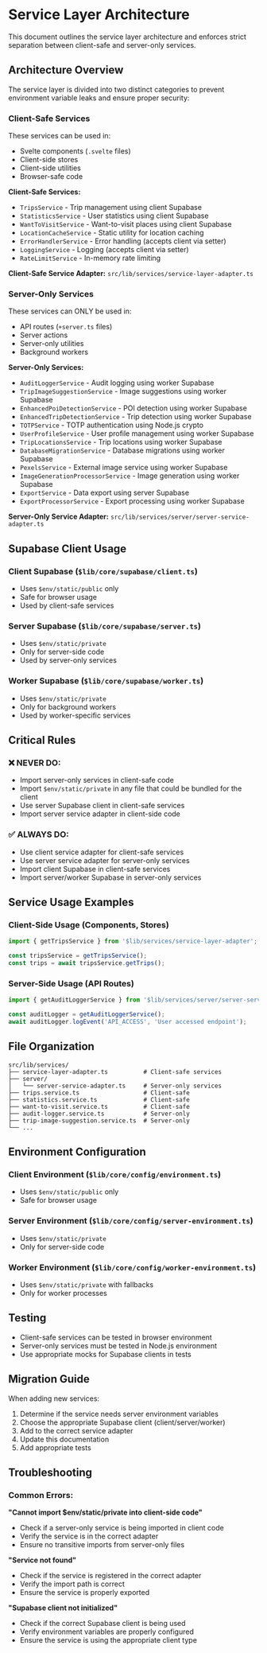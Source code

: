 # Service Layer Architecture

This document outlines the service layer architecture and enforces strict separation between client-safe and server-only services.

## Architecture Overview

The service layer is divided into two distinct categories to prevent environment variable leaks and ensure proper security:

### Client-Safe Services
These services can be used in:
- Svelte components (`.svelte` files)
- Client-side stores
- Client-side utilities
- Browser-safe code

**Client-Safe Services:**
- `TripsService` - Trip management using client Supabase
- `StatisticsService` - User statistics using client Supabase
- `WantToVisitService` - Want-to-visit places using client Supabase
- `LocationCacheService` - Static utility for location caching
- `ErrorHandlerService` - Error handling (accepts client via setter)
- `LoggingService` - Logging (accepts client via setter)
- `RateLimitService` - In-memory rate limiting

**Client-Safe Service Adapter:** `src/lib/services/service-layer-adapter.ts`

### Server-Only Services
These services can ONLY be used in:
- API routes (`+server.ts` files)
- Server actions
- Server-only utilities
- Background workers

**Server-Only Services:**
- `AuditLoggerService` - Audit logging using worker Supabase
- `TripImageSuggestionService` - Image suggestions using worker Supabase
- `EnhancedPoiDetectionService` - POI detection using worker Supabase
- `EnhancedTripDetectionService` - Trip detection using worker Supabase
- `TOTPService` - TOTP authentication using Node.js crypto
- `UserProfileService` - User profile management using worker Supabase
- `TripLocationsService` - Trip locations using worker Supabase
- `DatabaseMigrationService` - Database migrations using worker Supabase
- `PexelsService` - External image service using worker Supabase
- `ImageGenerationProcessorService` - Image generation using worker Supabase
- `ExportService` - Data export using server Supabase
- `ExportProcessorService` - Export processing using worker Supabase

**Server-Only Service Adapter:** `src/lib/services/server/server-service-adapter.ts`

## Supabase Client Usage

### Client Supabase (`$lib/core/supabase/client.ts`)
- Uses `$env/static/public` only
- Safe for browser usage
- Used by client-safe services

### Server Supabase (`$lib/core/supabase/server.ts`)
- Uses `$env/static/private`
- Only for server-side code
- Used by server-only services

### Worker Supabase (`$lib/core/supabase/worker.ts`)
- Uses `$env/static/private`
- Only for background workers
- Used by worker-specific services

## Critical Rules

### ❌ NEVER DO:
- Import server-only services in client-safe code
- Import `$env/static/private` in any file that could be bundled for the client
- Use server Supabase client in client-safe services
- Import server service adapter in client-side code

### ✅ ALWAYS DO:
- Use client service adapter for client-safe services
- Use server service adapter for server-only services
- Import client Supabase in client-safe services
- Import server/worker Supabase in server-only services

## Service Usage Examples

### Client-Side Usage (Components, Stores)
```typescript
import { getTripsService } from '$lib/services/service-layer-adapter';

const tripsService = getTripsService();
const trips = await tripsService.getTrips();
```

### Server-Side Usage (API Routes)
```typescript
import { getAuditLoggerService } from '$lib/services/server/server-service-adapter';

const auditLogger = getAuditLoggerService();
await auditLogger.logEvent('API_ACCESS', 'User accessed endpoint');
```

## File Organization

```
src/lib/services/
├── service-layer-adapter.ts          # Client-safe services
├── server/
│   └── server-service-adapter.ts     # Server-only services
├── trips.service.ts                  # Client-safe
├── statistics.service.ts             # Client-safe
├── want-to-visit.service.ts          # Client-safe
├── audit-logger.service.ts           # Server-only
├── trip-image-suggestion.service.ts  # Server-only
└── ...
```

## Environment Configuration

### Client Environment (`$lib/core/config/environment.ts`)
- Uses `$env/static/public` only
- Safe for browser usage

### Server Environment (`$lib/core/config/server-environment.ts`)
- Uses `$env/static/private`
- Only for server-side code

### Worker Environment (`$lib/core/config/worker-environment.ts`)
- Uses `$env/static/private` with fallbacks
- Only for worker processes

## Testing

- Client-safe services can be tested in browser environment
- Server-only services must be tested in Node.js environment
- Use appropriate mocks for Supabase clients in tests

## Migration Guide

When adding new services:

1. Determine if the service needs server environment variables
2. Choose the appropriate Supabase client (client/server/worker)
3. Add to the correct service adapter
4. Update this documentation
5. Add appropriate tests

## Troubleshooting

### Common Errors:

**"Cannot import $env/static/private into client-side code"**
- Check if a server-only service is being imported in client code
- Verify the service is in the correct adapter
- Ensure no transitive imports from server-only files

**"Service not found"**
- Check if the service is registered in the correct adapter
- Verify the import path is correct
- Ensure the service is properly exported

**"Supabase client not initialized"**
- Check if the correct Supabase client is being used
- Verify environment variables are properly configured
- Ensure the service is using the appropriate client type